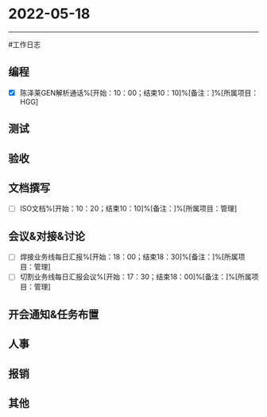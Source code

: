 # 2022-05-18 

---

#工作日志

## 编程
- [x] 陈泽莱GEN解析通话%[开始：10：00；结束10：10]%[备注：]%[所属项目：HGG]


## 测试



## 验收 



## 文档撰写 
- [ ] ISO文档%[开始：10：20；结束10：10]%[备注：]%[所属项目：管理]


## 会议&对接&讨论

- [ ] 焊接业务线每日汇报%[开始：18：00；结束18：30]%[备注：]%[所属项目：管理]
- [ ] 切割业务线每日汇报会议%[开始：17：30；结束18：00]%[备注：]%[所属项目：管理]

## 开会通知&任务布置



## 人事



## 报销



## 其他



